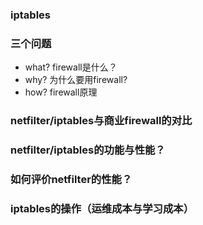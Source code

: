 ### iptables
### 三个问题
* what?
firewall是什么？
* why?
为什么要用firewall?
* how?
firewall原理
### netfilter/iptables与商业firewall的对比
### netfilter/iptables的功能与性能？
### 如何评价netfilter的性能？
### iptables的操作（运维成本与学习成本）
